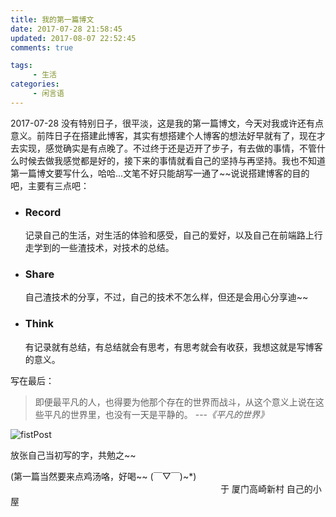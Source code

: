```yaml
---
title: 我的第一篇博文
date: 2017-07-28 21:58:45
updated: 2017-08-07 22:52:45
comments: true

tags:
     - 生活
categories:
     - 闲言语
---
```


2017-07-28 没有特别日子，很平淡，这是我的第一篇博文，今天对我或许还有点意义。前阵日子在搭建此博客，其实有想搭建个人博客的想法好早就有了，现在才去实现，感觉确实是有点晚了。不过终于还是迈开了步子，有去做的事情，不管什么时候去做我感觉都是好的，接下来的事情就看自己的坚持与再坚持。我也不知道第一篇博文要写什么，哈哈...文笔不好只能胡写一通了~~说说搭建博客的目的吧，主要有三点吧：

<!-- more -->

* ### Record 
  记录自己的生活，对生活的体验和感受，自己的爱好，以及自己在前端路上行走学到的一些渣技术，对技术的总结。

* ### Share
  自己渣技术的分享，不过，自己的技术不怎么样，但还是会用心分享迪~~

* ### Think
  有记录就有总结，有总结就会有思考，有思考就会有收获，我想这就是写博客的意义。

写在最后：

  > 即便最平凡的人，也得要为他那个存在的世界而战斗，从这个意义上说在这些平凡的世界里，也没有一天是平静的。                                                              ---*《平凡的世界》*
                   
![fistPost](http://oubl6fzsm.bkt.clouddn.com/fistpost.jpg)

放张自己当初写的字，共勉之~~

(第一篇当然要来点鸡汤咯，好喝~~ (￣▽￣)~*)
　　　　　　　　　　　　　　　　　　　　　　　　于 厦门高崎新村 自己的小屋
##